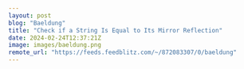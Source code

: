 ```yaml
---
layout: post
blog: "Baeldung"
title: "Check if a String Is Equal to Its Mirror Reflection"
date: 2024-02-24T12:37:21Z
image: images/baeldung.png
remote_url: "https://feeds.feedblitz.com/~/872083307/0/baeldung"
---
```

